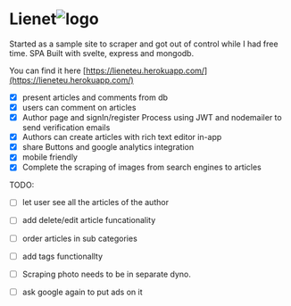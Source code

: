 # Lienet![logo](https://lieneteu.herokuapp.com/logo_transparent.png)
Started as a sample site to scraper and got out of control while I had free time.
SPA Built with svelte, express and mongodb. 

You can find it here [https://lieneteu.herokuapp.com/](https://lieneteu.herokuapp.com/)

 - [x] present articles and comments from db
 - [x] users can comment on articles
 - [x] Author page and signIn/register Process using JWT and nodemailer to send verification emails
 - [x] Authors can create articles with rich text editor in-app 
 - [x] share Buttons and google analytics integration
 - [x] mobile friendly
 - [x] Complete the scraping of images from search engines to articles

TODO:
 - [ ] let user see all the articles of the author
 - [ ] add delete/edit article funcationality
 - [ ] order articles in sub categories
 - [ ] add tags functionallty
 - [ ] Scraping photo needs to be in separate dyno.
 - [ ] ask google again to put ads on it

